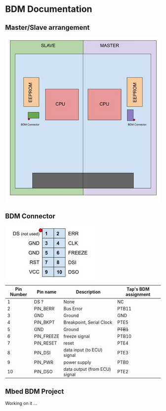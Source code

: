 # BDM Documentation

## Master/Slave arrangement

![DME_Detail](/pictures/DME_Detail.jpg)

## BDM Connector

![BDM_connector](/pictures/BDM_connector.jpg)


| Pin Number | Pin name     | Description                   | Tap's BDM assignment  |
|------------|--------------|-------------------------------|-----------------------|
| 1          | DS ?         | None                          | NC                    |
| 2          | PIN_BERR     | Bus Error                     | PTB11                 |
| 3          | GND          | Ground                        | GND                   |
| 4          | PIN_BKPT     | Breakpoint, Serial Clock      | PTE5                  |
| 5          | GND          | Ground                        | ~~PTB1~~              |
| 6          | PIN_FREEZE   | freeze signal                 | PTB10                 |
| 7          | PIN_RESET    | reset                         | PTE4                  |
| 8          | PIN_DSI      | data input (to ECU) signal    | PTE3                  |
| 9          | PIN_PWR      | power supply                  | PTB0                  |
| 10         | PIN_DSO      | data output (from ECU) signal | PTE2                  |

## Mbed BDM Project

Working on it ... 

